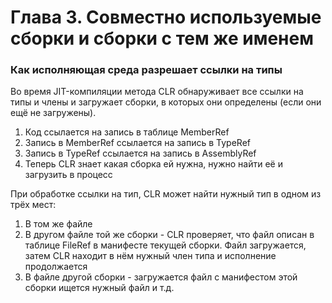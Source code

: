 # Глава 3. Совместно используемые сборки и сборки с тем же именем

### Как исполняющая среда разрешает ссылки на типы

Во время JIT-компиляции метода CLR обнаруживает все ссылки на типы и члены и загружает сборки, в которых они определены \(если они ещё не загружены\).

1. Код ссылается на запись в таблице MemberRef
2. Запись в MemberRef ссылается на запись в TypeRef
3. Запись в TypeRef ссылается на запись в AssemblyRef
4. Теперь CLR знает какая сборка ей нужна, нужно найти её и загрузить в процесс

При обработке ссылки на тип, CLR может найти нужный тип в одном из трёх мест:

1. В том же файле
2. В другом файле той же сборки - CLR проверяет, что файл описан в таблице FileRef в манифесте текущей сборки. Файл загружается, затем CLR находит в нём нужный член типа и исполнение продолжается
3. В файле другой сборки - загружается файл с манифестом этой сборки ищется нужный файл и т.д.



